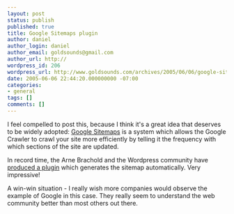 ```yaml
---
layout: post
status: publish
published: true
title: Google Sitemaps plugin
author: daniel
author_login: daniel
author_email: goldsounds@gmail.com
author_url: http://
wordpress_id: 206
wordpress_url: http://www.goldsounds.com/archives/2005/06/06/google-sitemaps-plugin/
date: 2005-06-06 22:44:20.000000000 -07:00
categories:
- general
tags: []
comments: []
---
```

I feel compelled to post this, because I think it's a great idea that deserves to be widely adopted: <a href="https://www.google.com/webmasters/sitemaps/stats">Google Sitemaps</a> is a system which allows the Google Crawler to crawl your site more efficiently by telling it the frequency with which sections of the site are updated.

In record time, the Arne Brachold and the Wordpress community have <a href="http://www.arnebrachhold.de/2005/06/05/google-sitemaps-generator-v2-final">produced a plugin</a> which generates the sitemap automatically. Very impressive!

A win-win situation - I really wish more companies would observe the example of Google in this case. They really seem to understand the web community better than most others out there.
